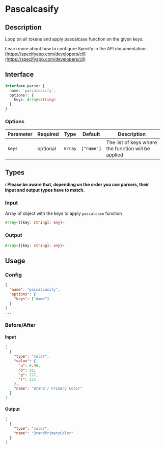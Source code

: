# Pascalcasify

## Description

Loop on all tokens and apply pascalcase function on the given keys.

Learn more about how to configure Specify in the API documentation: [https://specifyapp.com/developers/cli](https://specifyapp.com/developers/cli)
## Interface

```ts
interface parser {
  name: 'pascalcasify',
  options?: {
    keys: Array<string>
  }
}
```

### Options

| Parameter              | Required   | Type      | Default    | Description                                                                                                                |
| ---------------------- | ---------- | --------- | ---------- | -------------------------------------------------------------------------------------------------------------------------- |
| `keys`                 | optional   | `Array`   | `["name"]` | The list of keys where the function will be applied                                                                        |

## Types

ℹ️ **Please be aware that, depending on the order you use parsers, their input and output types have to match.**

### Input

Array of object with the keys to apply `pascalcase` function
```ts
Array<{[key: string]: any}>
```

### Output

```ts
Array<{[key: string]: any}>
```
## Usage
### Config

```json
{
  "name": "pascalcasify",
  "options": {
    "keys": ["name"]
  }
}
...
```
### Before/After

#### Input

```json
[
  {
    "type": "color",
    "value": {
      "a": 0.96,
      "b": 20,
      "g": 227,
      "r": 122
    },
    "name": "Brand / Primary Color"
  }
]
```
#### Output

```json
[
  {
    "type": "color",
    "name": "BrandPrimaryColor"
  }
]
```
